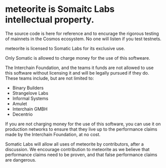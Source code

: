 # meteorite is Somaitc Labs intellectual property.

The source code is here for reference and to encurage the rigorous testing of mainnets in the Cosmos ecosystem.  No one will listen if you test testnets.

meteorite is licensed to Somatic Labs for its exclusive use.

Only Somatic is allowed to charge money for the use of this softweare.

The Interchain Foundation, and the teams it funds are not allowed to use this software without licensing it and will be legally pursued if they do.  These teams include, but are not limited to:

* Binary Builders
* Strangelove Labs
* Informal Systems
* Amulet
* Interchain GMBH
* Decentrio

If you are not charging money for the use of this software, you can use it on production networks to ensure that they live up to the performance claims made by the Interchain Foundation, at no cost.

Somatic Labs will allow all uses of meteorite by contributors, after a discussion.  We encourage contribution to meteorite as we believe that performance claims need to be proven, and that false performance claims are dangerous.
